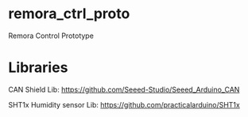 # remora_ctrl_proto
Remora Control Prototype


# Libraries 

CAN Shield Lib:
 https://github.com/Seeed-Studio/Seeed_Arduino_CAN


SHT1x Humidity sensor Lib:
 https://github.com/practicalarduino/SHT1x 
